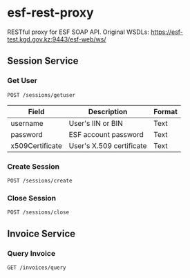 # esf-rest-proxy

RESTful proxy for ESF SOAP API. Original WSDLs: https://esf-test.kgd.gov.kz:9443/esf-web/ws/

## Session Service

### Get User

```
POST /sessions/getuser
```

Field | Description | Format
----- | ----------- | ------
username | User's IIN or BIN | Text
password | ESF account password | Text
x509Certificate | User's X.509 certificate | Text

### Create Session

```
POST /sessions/create
```

### Close Session

```
POST /sessions/close
```

## Invoice Service

### Query Invoice

```
GET /invoices/query
```
